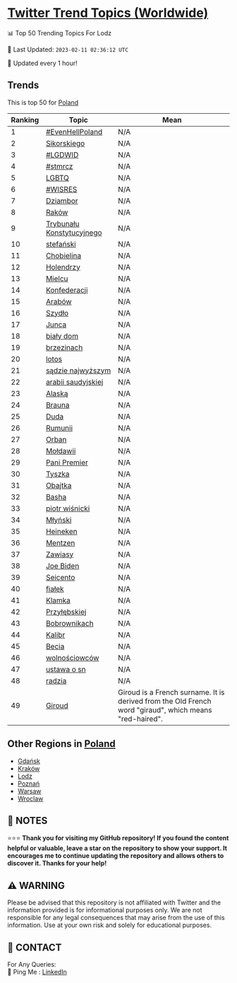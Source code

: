 [Twitter Trend Topics (Worldwide)](https://github.com/ErcinDedeoglu/Twitter-Trend-Topics)
==========


📊 Top 50 Trending Topics For Lodz

📆 Last Updated: `2023-02-11 02:36:12 UTC`

🔧 Updated every 1 hour!


## Trends

This is top 50 for [Poland](</Poland>)

| Ranking | Topic | Mean |
| ------- | ------------ | ------------ |
| 1 | [#EvenHellPoland](http://twitter.com/search?q=%23EvenHellPoland) | N/A |
| 2 | [Sikorskiego](http://twitter.com/search?q=Sikorskiego) | N/A |
| 3 | [#LGDWID](http://twitter.com/search?q=%23LGDWID) | N/A |
| 4 | [#stmrcz](http://twitter.com/search?q=%23stmrcz) | N/A |
| 5 | [LGBTQ](http://twitter.com/search?q=LGBTQ) | N/A |
| 6 | [#WISRES](http://twitter.com/search?q=%23WISRES) | N/A |
| 7 | [Dziambor](http://twitter.com/search?q=Dziambor) | N/A |
| 8 | [Raków](http://twitter.com/search?q=Rak%c3%b3w) | N/A |
| 9 | [Trybunału Konstytucyjnego](http://twitter.com/search?q=Trybuna%c5%82u+Konstytucyjnego) | N/A |
| 10 | [stefański](http://twitter.com/search?q=stefa%c5%84ski) | N/A |
| 11 | [Chobielina](http://twitter.com/search?q=Chobielina) | N/A |
| 12 | [Holendrzy](http://twitter.com/search?q=Holendrzy) | N/A |
| 13 | [Mielcu](http://twitter.com/search?q=Mielcu) | N/A |
| 14 | [Konfederacji](http://twitter.com/search?q=Konfederacji) | N/A |
| 15 | [Arabów](http://twitter.com/search?q=Arab%c3%b3w) | N/A |
| 16 | [Szydło](http://twitter.com/search?q=Szyd%c5%82o) | N/A |
| 17 | [Junca](http://twitter.com/search?q=Junca) | N/A |
| 18 | [biały dom](http://twitter.com/search?q=bia%c5%82y+dom) | N/A |
| 19 | [brzezinach](http://twitter.com/search?q=brzezinach) | N/A |
| 20 | [lotos](http://twitter.com/search?q=lotos) | N/A |
| 21 | [sądzie najwyższym](http://twitter.com/search?q=s%c4%85dzie+najwy%c5%bcszym) | N/A |
| 22 | [arabii saudyjskiej](http://twitter.com/search?q=arabii+saudyjskiej) | N/A |
| 23 | [Alaską](http://twitter.com/search?q=Alask%c4%85) | N/A |
| 24 | [Brauna](http://twitter.com/search?q=Brauna) | N/A |
| 25 | [Duda](http://twitter.com/search?q=Duda) | N/A |
| 26 | [Rumunii](http://twitter.com/search?q=Rumunii) | N/A |
| 27 | [Orban](http://twitter.com/search?q=Orban) | N/A |
| 28 | [Mołdawii](http://twitter.com/search?q=Mo%c5%82dawii) | N/A |
| 29 | [Pani Premier](http://twitter.com/search?q=Pani+Premier) | N/A |
| 30 | [Tyszka](http://twitter.com/search?q=Tyszka) | N/A |
| 31 | [Obajtka](http://twitter.com/search?q=Obajtka) | N/A |
| 32 | [Basha](http://twitter.com/search?q=Basha) | N/A |
| 33 | [piotr wiśnicki](http://twitter.com/search?q=piotr+wi%c5%9bnicki) | N/A |
| 34 | [Młyński](http://twitter.com/search?q=M%c5%82y%c5%84ski) | N/A |
| 35 | [Heineken](http://twitter.com/search?q=Heineken) | N/A |
| 36 | [Mentzen](http://twitter.com/search?q=Mentzen) | N/A |
| 37 | [Zawiasy](http://twitter.com/search?q=Zawiasy) | N/A |
| 38 | [Joe Biden](http://twitter.com/search?q=Joe+Biden) | N/A |
| 39 | [Seicento](http://twitter.com/search?q=Seicento) | N/A |
| 40 | [fiałek](http://twitter.com/search?q=fia%c5%82ek) | N/A |
| 41 | [Klamka](http://twitter.com/search?q=Klamka) | N/A |
| 42 | [Przyłębskiej](http://twitter.com/search?q=Przy%c5%82%c4%99bskiej) | N/A |
| 43 | [Bobrownikach](http://twitter.com/search?q=Bobrownikach) | N/A |
| 44 | [Kalibr](http://twitter.com/search?q=Kalibr) | N/A |
| 45 | [Becia](http://twitter.com/search?q=Becia) | N/A |
| 46 | [wolnościowców](http://twitter.com/search?q=wolno%c5%9bciowc%c3%b3w) | N/A |
| 47 | [ustawa o sn](http://twitter.com/search?q=ustawa+o+sn) | N/A |
| 48 | [radzia](http://twitter.com/search?q=radzia) | N/A |
| 49 | [Giroud](http://twitter.com/search?q=Giroud) | Giroud is a French surname. It is derived from the Old French word "giraud", which means "red-haired". |



## Other Regions in [Poland](</Poland>)

* [Gdańsk](</Poland/Gdańsk.md>)
* [Kraków](</Poland/Kraków.md>)
* [Lodz](</Poland/Lodz.md>)
* [Poznań](</Poland/Poznań.md>)
* [Warsaw](</Poland/Warsaw.md>)
* [Wroclaw](</Poland/Wroclaw.md>)



## 📝 NOTES

⭐⭐⭐ **Thank you for visiting my GitHub repository! If you found the content helpful or valuable, leave a star on the repository to show your support. It encourages me to continue updating the repository and allows others to discover it. Thanks for your help!**


## ⚠️ WARNING

Please be advised that this repository is not affiliated with Twitter and the information provided is for informational purposes only. We are not responsible for any legal consequences that may arise from the use of this information. Use at your own risk and solely for educational purposes.


## 📨 CONTACT

 For Any Queries:  
            🏓 Ping Me : [LinkedIn](https://www.linkedin.com/in/ercindedeoglu/)
